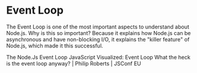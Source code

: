 # Event Loop

The Event Loop is one of the most important aspects to understand about Node.js. Why is this so important? Because it explains how Node.js can be asynchronous and have non-blocking I/O, it explains the "killer feature" of Node.js, which made it this successful.

<BadgeLink colorScheme="yellow" badgeText="Read" href="https://nodejs.dev/en/learn/the-nodejs-event-loop/">The Node.Js Event Loop</BadgeLink>
<BadgeLink colorScheme="yellow" badgeText="Read" href="https://dev.to/lydiahallie/javascript-visualized-event-loop-3dif">JavaScript Visualized: Event Loop</BadgeLink>
<BadgeLink badgeText='Watch' href='https://www.youtube.com/watch?v=8aGhZQkoFbQ'>What the heck is the event loop anyway? | Philip Roberts | JSConf EU</BadgeLink>